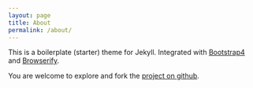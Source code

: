 ```yaml
---
layout: page
title: About
permalink: /about/
---
```


This is a boilerplate (starter) theme for Jekyll.
Integrated with [Bootstrap4](http://v4-alpha.getbootstrap.com/) and [Browserify](http://browserify.org/).

You are welcome to explore and fork the [project on github](https://github.com/ssokurenko/jekyll-bootstrap4-boilerplate).